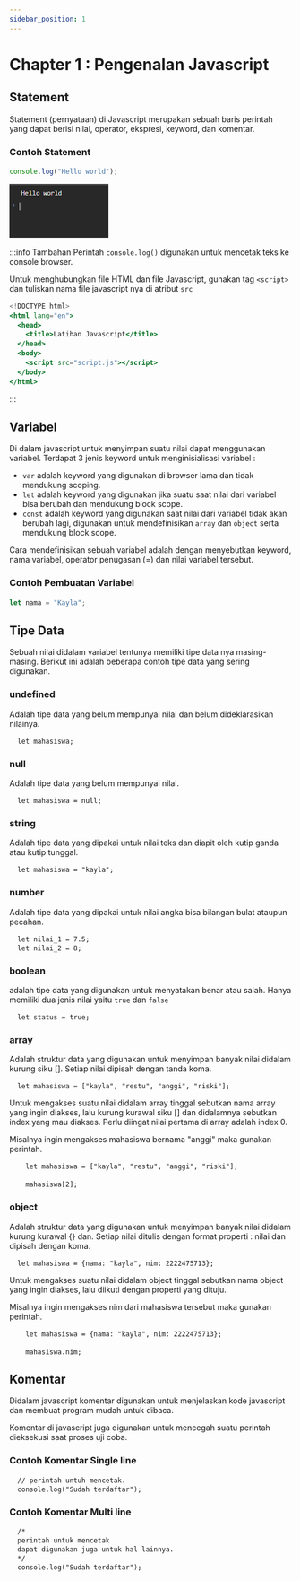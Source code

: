 ```yaml
---
sidebar_position: 1
---
```


# Chapter 1 : Pengenalan Javascript

## Statement

Statement (pernyataan) di Javascript merupakan sebuah baris perintah yang dapat berisi nilai, operator, ekspresi, keyword, dan komentar.

### Contoh Statement

```jsx title="script.js"
console.log("Hello world");
```

![Docusaurus Plushie](./img/gambar1.png)

:::info Tambahan
Perintah `console.log()` digunakan untuk mencetak teks ke console browser.

Untuk menghubungkan file HTML dan file Javascript, gunakan tag `<script>` dan tuliskan nama file javascript nya di atribut `src`

```jsx title="index.html"
<!DOCTYPE html>
<html lang="en">
  <head>
    <title>Latihan Javascript</title>
  </head>
  <body>
    <script src="script.js"></script>
  </body>
</html>
```

:::

## Variabel

Di dalam javascript untuk menyimpan suatu nilai dapat menggunakan variabel. Terdapat 3 jenis keyword untuk menginisialisasi variabel :

- `var` adalah keyword yang digunakan di browser lama dan tidak mendukung scoping.
- `let` adalah keyword yang digunakan jika suatu saat nilai dari variabel bisa berubah dan mendukung block scope.
- `const` adalah keyword yang digunakan saat nilai dari variabel tidak akan berubah lagi, digunakan untuk mendefinisikan `array` dan `object` serta mendukung block scope.

Cara mendefinisikan sebuah variabel adalah dengan menyebutkan keyword, nama variabel, operator penugasan (=) dan nilai variabel tersebut.

### Contoh Pembuatan Variabel

```jsx title="script.js"
let nama = "Kayla";
```

## Tipe Data

Sebuah nilai didalam variabel tentunya memiliki tipe data nya masing-masing. Berikut ini adalah beberapa contoh tipe data yang sering digunakan.

### undefined

Adalah tipe data yang belum mempunyai nilai dan belum dideklarasikan nilainya.

```
  let mahasiswa;
```

### null

Adalah tipe data yang belum mempunyai nilai.

```
  let mahasiswa = null;
```

### string

Adalah tipe data yang dipakai untuk nilai teks dan diapit oleh kutip ganda atau kutip tunggal.

```
  let mahasiswa = "kayla";
```

### number

Adalah tipe data yang dipakai untuk nilai angka bisa bilangan bulat ataupun pecahan.

```
  let nilai_1 = 7.5;
  let nilai_2 = 8;
```

### boolean

adalah tipe data yang digunakan untuk menyatakan benar atau salah. Hanya memiliki dua jenis nilai yaitu `true` dan `false`

```
  let status = true;
```

### array

Adalah struktur data yang digunakan untuk menyimpan banyak nilai didalam kurung siku []. Setiap nilai dipisah dengan tanda koma.

```
  let mahasiswa = ["kayla", "restu", "anggi", "riski"];
```

Untuk mengakses suatu nilai didalam array tinggal sebutkan nama array yang ingin diakses, lalu kurung kurawal siku [] dan didalamnya sebutkan index yang mau diakses. Perlu diingat nilai pertama di array adalah index 0.

Misalnya ingin mengakses mahasiswa bernama "anggi" maka gunakan perintah.

```
    let mahasiswa = ["kayla", "restu", "anggi", "riski"];

    mahasiswa[2];
```

### object

Adalah struktur data yang digunakan untuk menyimpan banyak nilai didalam kurung kurawal {} dan. Setiap nilai ditulis dengan format properti : nilai dan dipisah dengan koma.

```
  let mahasiswa = {nama: "kayla", nim: 2222475713};
```

Untuk mengakses suatu nilai didalam object tinggal sebutkan nama object yang ingin diakses, lalu diikuti dengan properti yang dituju.

Misalnya ingin mengakses nim dari mahasiswa tersebut maka gunakan perintah.

```
    let mahasiswa = {nama: "kayla", nim: 2222475713};

    mahasiswa.nim;
```

## Komentar

Didalam javascript komentar digunakan untuk menjelaskan kode javascript dan membuat program mudah untuk dibaca.

Komentar di javascript juga digunakan untuk mencegah suatu perintah dieksekusi saat proses uji coba.

### Contoh Komentar Single line

```
  // perintah untuh mencetak.
  console.log("Sudah terdaftar");
```

### Contoh Komentar Multi line

```
  /*
  perintah untuk mencetak
  dapat digunakan juga untuk hal lainnya.
  */
  console.log("Sudah terdaftar");
```
